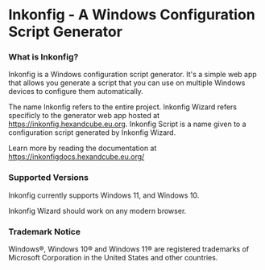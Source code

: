 # Inkonfig - A Windows Configuration Script Generator

### What is Inkonfig?

Inkonfig is a Windows configuration script generator. It's a simple web app that allows you generate a script that you can use on multiple Windows devices to configure them automatically.

The name Inkonfig refers to the entire project. Inkonfig Wizard refers specificly to the generator web app hosted at https://inkonfig.hexandcube.eu.org. Inkonfig Script is a name given to a configuration script generated by Inkonfig Wizard.

Learn more by reading the documentation at https://inkonfigdocs.hexandcube.eu.org/

### Supported Versions

Inkonfig currently supports Windows 11, and Windows 10.

Inkonfig Wizard should work on any modern browser.

### Trademark Notice

Windows®, Windows 10® and Windows 11® are registered trademarks of Microsoft Corporation in the United States and other countries.

